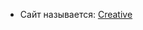 <ul>
  <li><span>Сайт называется: <a href="https://deokti.github.io/WebSitesСreation/Creative/dist/" target="_blank">Creative</a></span></li>
</ul>

